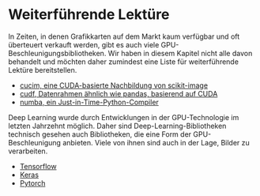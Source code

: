 # Weiterführende Lektüre

In Zeiten, in denen Grafikkarten auf dem Markt kaum verfügbar und oft überteuert verkauft werden, gibt es auch viele GPU-Beschleunigungsbibliotheken. Wir haben in diesem Kapitel nicht alle davon behandelt und möchten daher zumindest eine Liste für weiterführende Lektüre bereitstellen.

* [cucim, eine CUDA-basierte Nachbildung von scikit-image](https://github.com/rapidsai/cucim)
* [cudf, Datenrahmen ähnlich wie pandas, basierend auf CUDA](https://github.com/rapidsai/cudf)
* [numba, ein Just-in-Time-Python-Compiler](https://numba.pydata.org/)

Deep Learning wurde durch Entwicklungen in der GPU-Technologie im letzten Jahrzehnt möglich. Daher sind Deep-Learning-Bibliotheken technisch gesehen auch Bibliotheken, die eine Form der GPU-Beschleunigung anbieten. Viele von ihnen sind auch in der Lage, Bilder zu verarbeiten.

* [Tensorflow](https://www.tensorflow.org/)
* [Keras](https://keras.io/)
* [Pytorch](https://pytorch.org/)